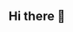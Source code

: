 ## Hi there 👋

<!--
**singhsaurabh88/singhsaurabh88** is a ✨ _special_ ✨ repository because its `README.md` (this file) appears on your GitHub profile.

Here are some ideas to get you started:

- 🔭 I’m currently working on Machine Learning 
- 🌱 I’m currently learning Data Science
- 👯 I’m looking to collaborate on Data Analysis,
- 🤔 I’m looking for help with ...
- 💬 Ask me about Management Consulting, Credit Risk, SQL, Case studies
- 📫 How to reach me: ...
- 😄 Pronouns: ...
- ⚡ Fun fact: ...
-->
